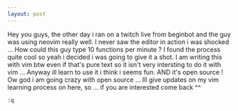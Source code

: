 ```yaml
---
layout: post
---
```


Hey you guys, the other day i ran on a twitch live from beginbot and the guy was using neovim really well. I never saw the editor in action i was shocked ... 
How could this guy type 10 functions per minute ? I found the process quite cool so yeah i decided i was going to give it a shot. I am writing this with vim btw even if that's 
pure text so it isn't very intersting to do it with vim ... 
Anyway ill learn to use it i think i seems fun. AND it's open source ! Ow god i am going crazy with open source ... 
Ill give updates on my vim learning process on here, so ... if you are interested come back ^^

```:q```